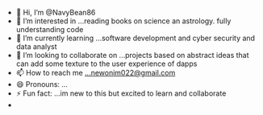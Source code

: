 - 👋 Hi, I’m @NavyBean86
- 👀 I’m interested in ...reading books on science an astrology. fully understanding code
- 🌱 I’m currently learning ...software development and cyber security and data analyst
- 💞️ I’m looking to collaborate on ...projects based on abstract ideas that can add some texture to the user experience of dapps
- 📫 How to reach me ...newonim022@gmail.com
- 😄 Pronouns: ...
- ⚡ Fun fact: ...im new to this but excited to learn and collaborate
- 

<!---
NavyBean86/NavyBean86 is a ✨ special ✨ repository because its `README.md` (this file) appears on your GitHub profile.
You can click the Preview link to take a look at your changes.
--->
